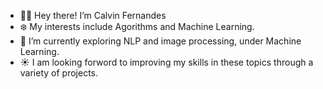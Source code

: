 - 🙋‍♂️ Hey there! I’m Calvin Fernandes
- ❄️ My interests include Agorithms and Machine Learning.
- 🌱 I’m currently exploring NLP and image processing, under Machine Learning.
- ☀️ I am looking forword to improving my skills in these topics through a variety of projects.
